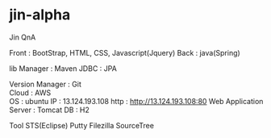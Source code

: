 # jin-alpha
Jin QnA

<This is Web Application unber SpringBoot>

Front : BootStrap, HTML, CSS, Javascript(Jquery)
Back : java(Spring)

lib Manager : Maven
JDBC : JPA

Version Manager : Git<br />
Cloud : AWS<br />
OS : ubuntu
IP : 13.124.193.108
http : http://13.124.193.108:80
Web Application Server : Tomcat
DB : H2

Tool
STS(Eclipse)
Putty
Filezilla
SourceTree
